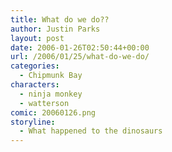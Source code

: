 ```yaml
---
title: What do we do??
author: Justin Parks
layout: post
date: 2006-01-26T02:50:44+00:00
url: /2006/01/25/what-do-we-do/
categories:
  - Chipmunk Bay
characters:
  - ninja monkey
  - watterson
comic: 20060126.png 
storyline:
  - What happened to the dinosaurs
---
```

